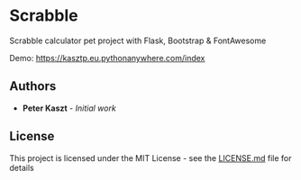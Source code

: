 # Scrabble

Scrabble calculator pet project with Flask, Bootstrap & FontAwesome

Demo: https://kasztp.eu.pythonanywhere.com/index

## Authors

* **Peter Kaszt** - *Initial work*

## License

This project is licensed under the MIT License - see the [LICENSE.md](LICENSE.md) file for details

